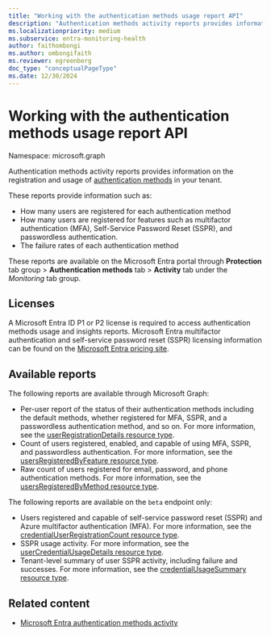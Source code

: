 ```yaml
---
title: "Working with the authentication methods usage report API"
description: "Authentication methods activity reports provides information on the registration and usage of authentication methods in your tenant."
ms.localizationpriority: medium
ms.subservice: entra-monitoring-health
author: faithombongi
ms.author: ombongifaith
ms.reviewer: egreenberg
doc_type: "conceptualPageType"
ms.date: 12/30/2024
---
```


# Working with the authentication methods usage report API

Namespace: microsoft.graph

Authentication methods activity reports provides information on the registration and usage of [authentication methods](../resources/authenticationmethods-overview.md) in your tenant.

These reports provide information such as:

- How many users are registered for each authentication method
- How many users are registered for features such as multifactor authentication (MFA), Self-Service Password Reset (SSPR), and passwordless authentication.
- The failure rates of each authentication method

These reports are available on the Microsoft Entra portal through **Protection** tab group > **Authentication methods** tab > **Activity** tab under the *Monitoring* tab group.

## Licenses

A Microsoft Entra ID P1 or P2 license is required to access authentication methods usage and insights reports. Microsoft Entra multifactor authentication and self-service password reset (SSPR) licensing information can be found on the [Microsoft Entra pricing site](https://www.microsoft.com/security/business/microsoft-entra-pricing).

## Available reports

The following reports are available through Microsoft Graph:

- Per-user report of the status of their authentication methods including the default methods, whether registered for MFA, SSPR, and a passwordless authentication method, and so on. For more information, see the [userRegistrationDetails resource type](../resources/userRegistrationDetails.md).
- Count of users registered, enabled, and capable of using MFA, SSPR, and passwordless authentication. For more information, see the [usersRegisteredByFeature resource type](../resources/userregistrationfeaturesummary.md).
- Raw count of users registered for email, password, and phone authentication methods. For more information, see the [usersRegisteredByMethod resource type](../resources/userregistrationmethodsummary.md).

The following reports are available on the `beta` endpoint only:

- Users registered and capable of self-service password reset (SSPR) and Azure multifactor authentication (MFA). For more information, see the [credentialUserRegistrationCount resource type](/graph/api/resources/credentialuserregistrationcount).
- SSPR usage activity. For more information, see the [userCredentialUsageDetails resource type](/graph/api/resources/usercredentialusagedetails).
- Tenant-level summary of user SSPR activity, including failure and successes. For more information, see the [credentialUsageSummary resource type](/graph/api/resources/credentialusagesummary.md).


## Related content

- [Microsoft Entra authentication methods activity](/entra/identity/authentication/howto-authentication-methods-activity)